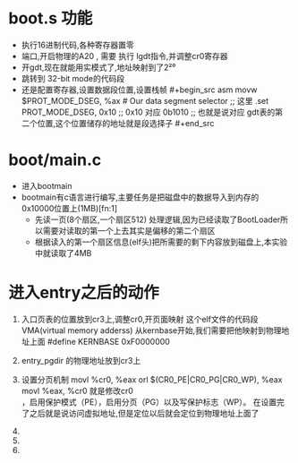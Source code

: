 # boot.s 功能
+ 执行16进制代码,各种寄存器置零
+ 端口,开启物理的A20 ,
  需要 执行 lgdt指令,并调整cr0寄存器
+ 开gdt,现在就能用实模式了,地址映射到了2²⁰
+ 跳转到 32-bit mode的代码段
+ 还是配置寄存器,设置数据段位置,设置栈帧
  #+begin_src asm
    movw    $PROT_MODE_DSEG, %ax    # Our data segment selector
        ;; 这里 .set PROT_MODE_DSEG, 0x10
        ;; 0x10 对应 0b1010
        ;; 也就是说对应 gdt表的第二个位置,这个位置储存的地址就是段选择子
  #+end_src
# boot/main.c

+ 进入bootmain
+ bootmain有c语言进行编写,主要任务是把磁盘中的数据导入到内存的0x10000位置上(1MB)[fn:1]
  + 先读一页(8个扇区,一个扇区512)
    处理逻辑,因为已经读取了BootLoader所以需要对读取的第一个上去其实是偏移的第二个扇区
  + 根据读入的第一个扇区信息(elf头)把所需要的剩下内容放到磁盘上,本实验中就读取了4MB

# 进入entry之后的动作
1. 入口页表的位置放到cr3上,调整cr0,开页面映射
   这个elf文件的代码段VMA(virtual memory adderss) 从kernbase开始,我们需要把他映射到物理地址上面
   #define	KERNBASE	0xF0000000

2. entry_pgdir 的物理地址放到cr3上
3. 设置分页机制
	movl	%cr0, %eax
	orl	$(CR0_PE|CR0_PG|CR0_WP), %eax
	movl	%eax, %cr0
就是修改cr0    
，启用保护模式（PE），启用分页（PG）以及写保护标志（WP）。
在设置完了之后就是说访问虚拟地址,但是定位以后就会定位到物理地址上面了
4. 
5. 
6. 

